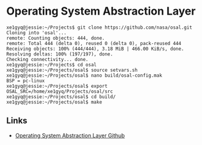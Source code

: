 Operating System Abstraction Layer
==

    xe1gyq@jessie:~/Projects$ git clone https://github.com/nasa/osal.git
    Cloning into 'osal'...
    remote: Counting objects: 444, done.
    remote: Total 444 (delta 0), reused 0 (delta 0), pack-reused 444
    Receiving objects: 100% (444/444), 3.18 MiB | 466.00 KiB/s, done.
    Resolving deltas: 100% (197/197), done.
    Checking connectivity... done.
    xe1gyq@jessie:~/Projects$ cd osal
    xe1gyq@jessie:~/Projects/osal$ source setvars.sh
    xe1gyq@jessie:~/Projects/osal$ nano build/osal-config.mak
    BSP = pc-linux
    xe1gyq@jessie:~/Projects/osal$ export OSAL_SRC=/home/xe1gyq/Projects/osal/src
    xe1gyq@jessie:~/Projects/osal$ cd build/
    xe1gyq@jessie:~/Projects/osal$ make
    
## Links

- [Operating System Abstraction Layer Github](https://github.com/nasa/osal)